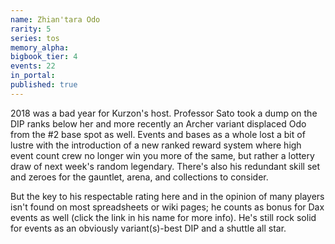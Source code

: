 ```yaml
---
name: Zhian'tara Odo
rarity: 5
series: tos
memory_alpha:
bigbook_tier: 4
events: 22
in_portal:
published: true
---
```


2018 was a bad year for Kurzon's host. Professor Sato took a dump on the DIP ranks below her and more recently an Archer variant displaced Odo from the #2 base spot as well. Events and bases as a whole lost a bit of lustre with the introduction of a new ranked reward system where high event count crew no longer win you more of the same, but rather a lottery draw of next week's random legendary. There's also his redundant skill set and zeroes for the gauntlet, arena, and collections to consider.

But the key to his respectable rating here and in the opinion of many players isn't found on most spreadsheets or wiki pages; he counts as bonus for Dax events as well (click the link in his name for more info). He's still rock solid for events as an obviously variant(s)-best DIP and a shuttle all star.
